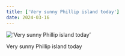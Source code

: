 ```yaml
---
title: ['Very sunny Phillip island today']
date: 2024-03-16
---
```


![‘Very sunny Phillip island today’](/240316_very-sunny-phillip_counter.jpg)

Very sunny Phillip island today
